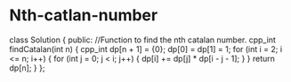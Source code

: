 # Nth-catlan-number

class Solution
{
    public:
    //Function to find the nth catalan number.
    cpp_int findCatalan(int n) 
    {
    cpp_int dp[n + 1] = {0};
dp[0] = dp[1] = 1;
for (int i = 2; i <= n; i++) {
for (int j = 0; j < i; j++) {
dp[i] += dp[j] * dp[i - j - 1];
}
}
return dp[n];
    }
};
